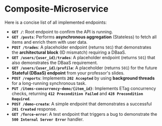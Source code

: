# Composite-Microservice

Here is a concise list of all implemented endpoints:

* **`GET /`**: Root endpoint to confirm the API is running.
* **`GET /posts`**: Performs **asynchronous aggregation** (Stateless) to fetch all items and enrich them with user data.
* **`POST /trades`**: A placeholder endpoint (returns `501`) that demonstrates the **architectural block** (ID mismatch) requiring a DBaaS.
* **`GET /users/{user_id}/trades`**: A placeholder endpoint (returns `501`) that also demonstrates the DBaaS requirement.
* **`GET /users/{user_id}/profile`**: A placeholder (returns `501`) for the future **Stateful (DBaaS) endpoint** from your professor's slides.
* **`POST /reports`**: Implements **`202 Accepted`** by using **background threads** for a long-running synchronous task.
* **`PUT /items-concurrency-demo/{item_id}`**: Implements ETag concurrency checks, returning **`412 Precondition Failed`** and **`428 Precondition Required`**.
* **`POST /demo-create`**: A simple endpoint that demonstrates a successful **`201 Created`** response.
* **`GET /force-error`**: A test endpoint that triggers a bug to demonstrate the **`500 Internal Server Error`** handler.
